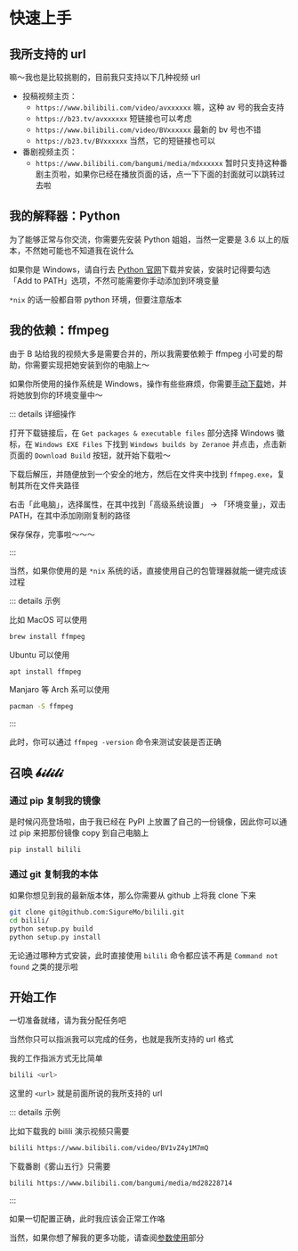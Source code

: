 # 快速上手

## 我所支持的 url

嘛～我也是比较挑剔的，目前我只支持以下几种视频 url

-  投稿视频主页：
   -  `https://www.bilibili.com/video/avxxxxxx` 嘛，这种 av 号的我会支持
   -  `https://b23.tv/avxxxxxx` 短链接也可以考虑
   -  `https://www.bilibili.com/video/BVxxxxxx` 最新的 bv 号也不错
   -  `https://b23.tv/BVxxxxxx` 当然，它的短链接也可以
-  番剧视频主页：
   -  `https://www.bilibili.com/bangumi/media/mdxxxxxx` 暂时只支持这种番剧主页啦，如果你已经在播放页面的话，点一下下面的封面就可以跳转过去啦

## 我的解释器：Python

为了能够正常与你交流，你需要先安装 Python 姐姐，当然一定要是 3.6 以上的版本，不然她可能也不知道我在说什么

如果你是 Windows，请自行去 [Python 官网](https://www.python.org/)下载并安装，安装时记得要勾选 「Add to PATH」选项，不然可能需要你手动添加到环境变量

`*nix` 的话一般都自带 python 环境，但要注意版本

## 我的依赖：ffmpeg

由于 B 站给我的视频大多是需要合并的，所以我需要依赖于 ffmpeg 小可爱的帮助，你需要实现把她安装到你的电脑上～

如果你所使用的操作系统是 Windows，操作有些些麻烦，你需要[手动下载](https://ffmpeg.org/download.html)她，并将她放到你的环境变量中～

::: details 详细操作

打开下载链接后，在 `Get packages & executable files` 部分选择 Windows 徽标，在 `Windows EXE Files` 下找到 `Windows builds by Zeranoe` 并点击，点击新页面的 `Download Build` 按钮，就开始下载啦～

下载后解压，并随便放到一个安全的地方，然后在文件夹中找到 `ffmpeg.exe`，复制其所在文件夹路径

右击「此电脑」，选择属性，在其中找到「高级系统设置」 → 「环境变量」，双击 PATH，在其中添加刚刚复制的路径

保存保存，完事啦～～～

:::

当然，如果你使用的是 `*nix` 系统的话，直接使用自己的包管理器就能一键完成该过程

::: details 示例

比如 MacOS 可以使用

```bash
brew install ffmpeg
```

Ubuntu 可以使用

```bash
apt install ffmpeg
```

Manjaro 等 Arch 系可以使用

```bash
pacman -S ffmpeg
```

:::

此时，你可以通过 `ffmpeg -version` 命令来测试安装是否正确

## 召唤 𝓫𝓲𝓵𝓲𝓵𝓲

### 通过 pip 复制我的镜像

是时候闪亮登场啦，由于我已经在 PyPI 上放置了自己的一份镜像，因此你可以通过 pip 来把那份镜像 copy 到自己电脑上

```bash
pip install bilili
```

### 通过 git 复制我的本体

如果你想见到我的最新版本体，那么你需要从 github 上将我 clone 下来

```bash
git clone git@github.com:SigureMo/bilili.git
cd bilili/
python setup.py build
python setup.py install
```

无论通过哪种方式安装，此时直接使用 `bilili` 命令都应该不再是 `Command not found` 之类的提示啦

## 开始工作

一切准备就绪，请为我分配任务吧

当然你只可以指派我可以完成的任务，也就是我所支持的 url 格式

我的工作指派方式无比简单

```bash
bilili <url>
```

这里的 `<url>` 就是前面所说的我所支持的 url

::: details 示例

比如下载我的 bilili 演示视频只需要

```bash
bilili https://www.bilibili.com/video/BV1vZ4y1M7mQ
```

下载番剧《雾山五行》只需要

```bash
bilili https://www.bilibili.com/bangumi/media/md28228714
```

:::

如果一切配置正确，此时我应该会正常工作咯

当然，如果你想了解我的更多功能，请查阅[参数使用](../options/)部分
